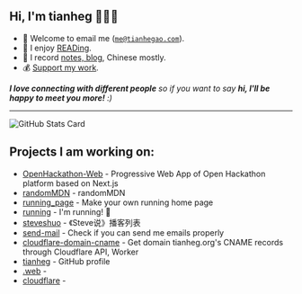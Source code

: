 <h2>Hi, I'm tianheg 👋👨‍💻</h2>

- 📧 Welcome to email me (<code>me@tianhegao.com</code>).
- 📖 I enjoy [READing](https://tianheg.xyz/tags/reading/).
- 📝 I record [notes, blog](https://tianheg.xyz), Chinese mostly.
- 💰 [Support my work](https://github.com/tianheg/sponsor).

<em><b>I love connecting with different people</b> so if you want to say <b>hi, I'll be happy to meet you more!</b> :)</em>

---

![GitHub Stats Card](https://readme-stats.tianheg.org/api?username=tianheg&show_icons=true)

## Projects I am working on:

- [OpenHackathon-Web](https://github.com/tianheg/OpenHackathon-Web) - Progressive Web App of Open Hackathon platform based on Next.js
- [randomMDN](https://github.com/tianheg/randomMDN) - randomMDN
- [running_page](https://github.com/tianheg/running_page) - Make your own running home page
- [running](https://github.com/tianheg/running) - I'm running! 🏃
- [steveshuo](https://github.com/tianheg/steveshuo) - 《Steve说》播客列表
- [send-mail](https://github.com/tianheg/send-mail) - Check if you can send me emails properly
- [cloudflare-domain-cname](https://github.com/tianheg/cloudflare-domain-cname) - Get domain tianheg.org's CNAME records through Cloudflare API, Worker
- [tianheg](https://github.com/tianheg/tianheg) - GitHub profile
- [.web](https://github.com/tianheg/.web) - 
- [cloudflare](https://github.com/tianheg/cloudflare) - 
